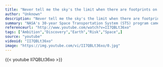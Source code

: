 ```yaml
---
title: "Never tell me the sky's the limit when there are footprints on the moon"
author: "Unknown"
description: "Never tell me the sky's the limit when there are footprints on the moon - Unknown quotes from GetInspired365.com"
summary: "NASA's 30-year Space Transportation System (STS) program came to an end on 21st July 2011. The Space Shuttle fleet delivered the Hubble Space Telescope, the International Space Station, and dozens of satellites, space probes, crew and supplies. Two Shuttles were lost: Challenger in 1986 and Columbia in 2003. The touchdown of Atlantis at Kennedy Space Center marked the end of an era, after 135 missions. This video shows all of them in chronological order"
referenceurl: "http://www.youtube.com/watch?v=II7QBLt36xo"
tags: ["Ambition","Discovery","Earth","Risk","Space",]
source: "youtube"
videoid: "II7QBLt36xo"
image: "https://img.youtube.com/vi/II7QBLt36xo/0.jpg"
---
```


{{< youtube II7QBLt36xo >}}
